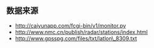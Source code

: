 ## 数据来源

- http://caiyunapp.com/fcgi-bin/v1/monitor.py
- http://www.nmc.cn/publish/radar/stations/index.html
- http://www.gpsspg.com/files/txt/latlon\_8309.txt
